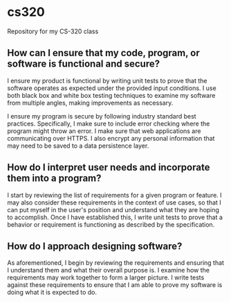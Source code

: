 # cs320
Repository for my CS-320 class 

## How can I ensure that my code, program, or software is functional and secure?
I ensure my product is functional by writing unit tests to prove that the software operates as expected under the provided input conditions. I use both black box and white box testing techniques to examine my software from multiple angles, making improvements as necessary.

I ensure my program is secure by following industry standard best practices. Specifically, I make sure to include error checking where the program might throw an error. I make sure that web applications are communicating over HTTPS. I also encrypt any personal information that may need to be saved to a data persistence layer. 

## How do I interpret user needs and incorporate them into a program?
I start by reviewing the list of requirements for a given program or feature. I may also consider these requirements in the context of use cases, so that I can put myself in the user's position and understand what they are hoping to accomplish. Once I have established this, I write unit tests to prove that a behavior or requirement is functioning as described  by the specification. 

## How do I approach designing software?
As aforementioned, I begin by reviewing the requirements and ensuring that I understand them and what their overall purpose is. I examine how the requirements may work together to form a larger picture. I write tests against these requirements to ensure that I am able to prove my software is doing what it is expected to do. 
